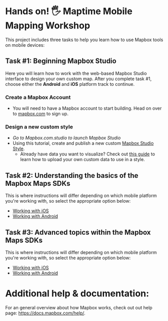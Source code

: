 # Hands on! 🖐 Maptime Mobile Mapping Workshop

This project includes three tasks to help you learn how to use Mapbox tools on mobile devices:

## Task #1: Beginning Mapbox Studio

Here you will learn how to work with the web-based Mapbox Studio interface to design your own custom map. After you complete task #1, choose either the **Android** and **iOS** platform track to continue.

### Create a Mapbox Account

- You will need to have a Mapbox account to start building. Head on over to [mapbox.com](https://www.mapbox.com/) to sign up.

### Design a new custom style

- *Go to Mapbox.com.studio to launch Mapbox Studio*
- Using this tutorial, create and publish a new custom [Mapbox Studio Style](https://docs.mapbox.com/help/tutorials/create-a-custom-style/).
  - Already have data you want to visualize? Check out [this guide](https://docs.mapbox.com/studio-manual/overview/geospatial-data/) to learn how to upload your own custom data to use in a style.

## Task #2: Understanding the basics of the Mapbox Maps SDKs

This is where instructions will differ depending on which mobile platform you're working with, so select the appropriate option below:

- [Working with iOS](https://github.com/mapbox/maptime-mobile-workshop/blob/master/ios/README.md#task-2)
- [Working with Android](https://github.com/mapbox/maptime-mobile-workshop/blob/master/android/README.md#task-2)

## Task #3: Advanced topics within the Mapbox Maps SDKs

This is where instructions will differ depending on which mobile platform you're working with, so select the appropriate option below:

- [Working with iOS](https://github.com/mapbox/maptime-mobile-workshop/blob/master/ios/README.md#task-3)
- [Working with Android](https://github.com/mapbox/maptime-mobile-workshop/blob/master/android/README.md#task-3)

# Additional help & documentation:

For an general overview about how Mapbox works, check out out help page: https://docs.mapbox.com/help/.
